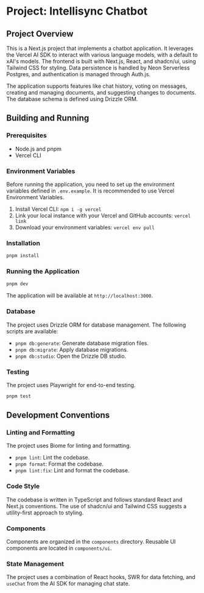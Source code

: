 # Project: Intellisync Chatbot

## Project Overview

This is a Next.js project that implements a chatbot application. It leverages the Vercel AI SDK to interact with various language models, with a default to xAI's models. The frontend is built with Next.js, React, and shadcn/ui, using Tailwind CSS for styling. Data persistence is handled by Neon Serverless Postgres, and authentication is managed through Auth.js.

The application supports features like chat history, voting on messages, creating and managing documents, and suggesting changes to documents. The database schema is defined using Drizzle ORM.

## Building and Running

### Prerequisites

- Node.js and pnpm
- Vercel CLI

### Environment Variables

Before running the application, you need to set up the environment variables defined in `.env.example`. It is recommended to use Vercel Environment Variables.

1.  Install Vercel CLI: `npm i -g vercel`
2.  Link your local instance with your Vercel and GitHub accounts: `vercel link`
3.  Download your environment variables: `vercel env pull`

### Installation

```bash
pnpm install
```

### Running the Application

```bash
pnpm dev
```

The application will be available at `http://localhost:3000`.

### Database

The project uses Drizzle ORM for database management. The following scripts are available:

-   `pnpm db:generate`: Generate database migration files.
-   `pnpm db:migrate`: Apply database migrations.
-   `pnpm db:studio`: Open the Drizzle DB studio.

### Testing

The project uses Playwright for end-to-end testing.

```bash
pnpm test
```

## Development Conventions

### Linting and Formatting

The project uses Biome for linting and formatting.

-   `pnpm lint`: Lint the codebase.
-   `pnpm format`: Format the codebase.
-   `pnpm lint:fix`: Lint and format the codebase.

### Code Style

The codebase is written in TypeScript and follows standard React and Next.js conventions. The use of shadcn/ui and Tailwind CSS suggests a utility-first approach to styling.

### Components

Components are organized in the `components` directory. Reusable UI components are located in `components/ui`.

### State Management

The project uses a combination of React hooks, SWR for data fetching, and `useChat` from the AI SDK for managing chat state.
